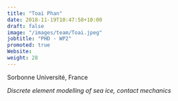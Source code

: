 ```yaml
---
title: "Toai Phan"
date: 2018-11-19T10:47:58+10:00
draft: false
image: "/images/team/Toai.jpeg"
jobtitle: "PHD - WP2"
promoted: true
Website:
weight: 28
---
```


Sorbonne Université, France

*Discrete element modelling of sea ice, contact mechanics*
